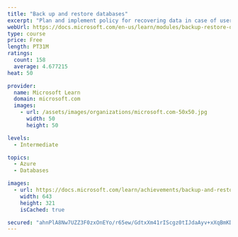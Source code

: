 ```yaml
---
title: "Back up and restore databases"
excerpt: "Plan and implement policy for recovering data in case of user error or failure of technology. Explore various options for how and where to backup and restore databases."
webUrl: https://docs.microsoft.com/en-us/learn/modules/backup-restore-databases/
type: course
price: Free
length: PT31M
ratings:
  count: 158
  average: 4.677215
heat: 50

provider:
  name: Microsoft Learn
  domain: microsoft.com
  images:
    - url: /assets/images/organizations/microsoft.com-50x50.jpg
      width: 50
      height: 50

levels:
  - Intermediate

topics:
  - Azure
  - Databases

images:
  - url: https://docs.microsoft.com/learn/achievements/backup-and-restore-databases-social.png
    width: 643
    height: 321
    isCached: true

secured: "ahnPlA8Nw7UZZ3F0zxOnEYo/r65ew/GdtxXm41rIScgz0tIJdaAyv+xXqBmKD9JOTKg7pkT/s+h6j9gypftoDW44sLrbSigood8ncWSvqp21b0C8Fhe66yTtTEVMHke+0Nq0mn818yvX7gYgDQOsRriGeSa4EUXwf0J9aKbMWK0pkkBLHH0EHihMDxwHwkn6s+cguk2l/ylypcACa+VuFtH3ZAFUd8sHDqbjDcMPjtUipgWTnvaJSlq1Tw1M4BYEMt4J3v51FKbYUQ+DkJ2nxOhaNyb3fGQB73IzVi09X1To1dq5lFY0IZsGeNLUP1wvK91KCmyslfehdE42hbvD8oHzK/9E17vVJi+9q7in/YcPiOOyyQ4zaWnSNG3yBi6HTjs4bAk65sQ09oDovnPW3qSmU7DW8URtsUWBKF4aunE=;H6RYGc+7xP74TJMT7cfEgA=="
---
```


